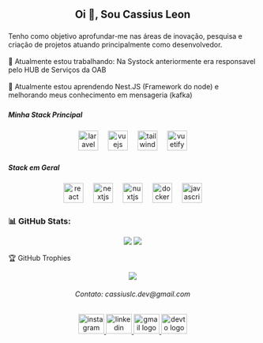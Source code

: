 <h2 align="center">Oi 👋, Sou Cassius Leon</h2>

###

<p align="left">Tenho como objetivo aprofundar-me nas áreas de inovação, pesquisa e criação de projetos atuando principalmente como desenvolvedor.<br><br>🔭 Atualmente estou trabalhando: Na Systock anteriormente era responsavel pelo HUB de Serviços da OAB<br><br>🌱 Atualmente estou aprendendo Nest.JS (Framework do node) e melhorando meus conhecimento em mensageria (kafka)</p>

###

<h5 align="left">Minha Stack Principal</h5>

###

<div align="center">
  <img src="https://img.shields.io/badge/Laravel-FF2D20?logo=laravel&logoColor=white&style=for-the-badge" height="40" alt="laravel logo"  />
  <img width="12" />
  <img src="https://img.shields.io/badge/Vue.js-4FC08D?logo=vuedotjs&logoColor=black&style=for-the-badge" height="40" alt="vuejs logo"  />
  <img width="12" />
  <img src="https://img.shields.io/badge/Tailwind CSS-06B6D4?logo=tailwindcss&logoColor=black&style=for-the-badge" height="40" alt="tailwindcss logo"  />
  <img width="12" />
  <img src="https://img.shields.io/badge/Vuetify-1867C0?logo=vuetify&logoColor=white&style=for-the-badge" height="40" alt="vuetify logo"  />
</div>

###

<h5 align="left">Stack em Geral</h5>

<div align="center">
  <img src="https://img.shields.io/badge/React-61DAFB?logo=react&logoColor=black&style=for-the-badge" height="40" alt="react logo"  />
  <img width="12" />
  <img src="https://img.shields.io/badge/Next.js-000000?logo=nextdotjs&logoColor=white&style=for-the-badge" height="40" alt="nextjs logo"  />
  <img width="12" />
  <img src="https://img.shields.io/badge/Nuxt.js-00DC82?logo=nuxtdotjs&logoColor=black&style=for-the-badge" height="40" alt="nuxtjs logo"  />
  <img width="12" />
  <img src="https://img.shields.io/badge/Docker-2496ED?logo=docker&logoColor=white&style=for-the-badge" height="40" alt="docker logo"  />
  <img width="12" />
  <img src="https://cdn.simpleicons.org/javascript/F7DF1E" height="40" alt="javascript logo"  />
</div>

### 📊 GitHub Stats:
<div align="center">
  
![](https://github-readme-streak-stats.herokuapp.com/?locale=pt-br&user=cassiuslc&theme=dark&hide_border=true)
![](https://github-readme-stats.vercel.app/api/top-langs/?locale=pt-br&username=cassiuslc&theme=dark&hide_border=true&include_all_commits=false&count_private=false&layout=compact)

</div
  
### 🏆 GitHub Trophies

<div align="center">
  
![](https://github-profile-trophy.vercel.app/?username=cassiuslc&theme=radical&no-frame=true&no-bg=true&margin-w=5)

</div>

</div>

<h6 align="center">Contato: cassiuslc.dev@gmail.com</h6>

<div align="center">
  <a href="https://www.instagram.com/cassiuslc" target="_blank">
    <img src="https://raw.githubusercontent.com/maurodesouza/profile-readme-generator/master/src/assets/icons/social/instagram/default.svg" width="52" height="40" alt="instagram logo"  />
  </a>
  <a href="https://www.linkedin.com/in/cassiuslc" target="_blank">
    <img src="https://raw.githubusercontent.com/maurodesouza/profile-readme-generator/master/src/assets/icons/social/linkedin/default.svg" width="52" height="40" alt="linkedin logo"  />
  </a>
  <a href="mailto:cassiuslc@gmail.com" target="_blank">
    <img src="https://raw.githubusercontent.com/maurodesouza/profile-readme-generator/master/src/assets/icons/social/gmail/default.svg" width="52" height="40" alt="gmail logo"  />
  </a>
  <a href="https://dev.to/cassiuslc" target="_blank">
    <img src="https://raw.githubusercontent.com/maurodesouza/profile-readme-generator/master/src/assets/icons/social/devto/default.svg" width="52" height="40" alt="devto logo"  />
  </a>
</div>
